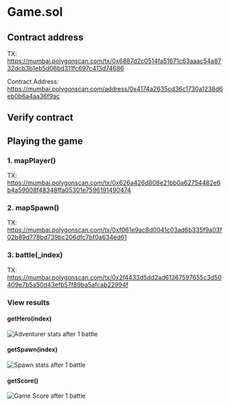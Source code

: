 # Game.sol

## Contract address

TX: https://mumbai.polygonscan.com/tx/0x6887d2c0514fa51671c63aaac54a8732dcb3b1eb5d06bd311fc697c413d74686

Contract Address: https://mumbai.polygonscan.com/address/0x4174a2635cd36c1730a1238d6eb0b6a4aa36f9ac


## Verify contract

## Playing the game

### 1. mapPlayer()

TX: https://mumbai.polygonscan.com/tx/0x626a426d808e21bb0a62754482e6b4a59008f48348ffa05301e7596191490474

### 2. mapSpawn()

TX: https://mumbai.polygonscan.com/tx/0xf061e9ac8d0041c03ad6b335f9a03f02b89d778bd739bc206dfc7bf0a634ed61

### 3. battle(_index)

TX: https://mumbai.polygonscan.com/tx/0x2f4433d5dd2ad61367597655c3d50409e7b5a50d43efb57f89ba5afcab22994f

### View results

#### getHero(index)

![Adventurer stats after 1 battle](https://user-images.githubusercontent.com/8282076/202898827-cbb17b2f-8d5e-468e-af24-15d939fa0516.png)

#### getSpawn(index)

![Spawn stats after 1 battle](https://user-images.githubusercontent.com/8282076/202898840-808de1c9-a21c-4723-bafe-67aaac8ade4a.png)

#### getScore()

![Game Score after 1 battle](https://user-images.githubusercontent.com/8282076/202898835-ce0a9200-68fe-4dd4-bbe5-553b980acaaf.png)